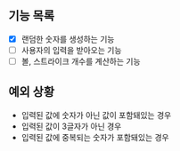 ## 기능 목록

- [x] 랜덤한 숫자를 생성하는 기능
- [ ] 사용자의 입력을 받아오는 기능
- [ ] 볼, 스트라이크 개수를 계산하는 기능

## 예외 상황

- 입력된 값에 숫자가 아닌 값이 포함돼있는 경우
- 입력된 값이 3글자가 아닌 경우
- 입력된 값에 중복되는 숫자가 포함돼있는 경우

